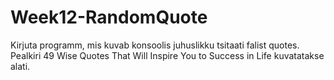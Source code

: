 # Week12-RandomQuote
Kirjuta programm, mis kuvab konsoolis juhuslikku tsitaati falist quotes.
Pealkiri 49 Wise Quotes That Will Inspire You to Success in Life kuvatatakse alati.
